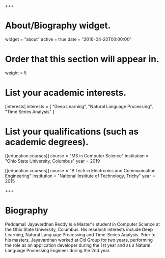 +++
# About/Biography widget.
widget = "about"
active = true
date = "2016-04-20T00:00:00"

# Order that this section will appear in.
weight = 5

# List your academic interests.
[interests]
  interests = [
    "Deep Learning",
    "Natural Language Processing",
    "Time Series Analysis"
  ]

# List your qualifications (such as academic degrees).
[[education.courses]]
  course = "MS in Computer Science"
  institution = "Ohio State University, Columbus"
  year = 2019

[[education.courses]]
  course = "B.Tech in Electronics and Communication Engineering"
  institution = "National Institute of Technology, Trichy"
  year = 2015
 
+++

# Biography

Peddamail Jayavardhan Reddy is a Master's student in Computer Science at the Ohio State University, Columbus. His research interests include Deep Learning, Natural Language Processing and Time-Series Analysis. Prior to his masters, Jayavardhan worked at Citi Group for two years, performing the role as an application developer during the 1st year and as a Natural Language Processing Engineer during the 2nd year.
